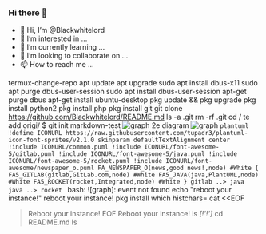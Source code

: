 ### Hi there 👋

<!--
**Blackwhitelord/Blackwhitelord** is a ✨ _special_ ✨ repository because its `README.md` (this file) appears on your GitHub profile.

Here are some ideas to get you started:

- 🔭 I’m currently working on ...
- 🌱 I’m currently learning ...
- 👯 I’m looking to collaborate on ...
- 🤔 I’m looking for help with ...
- 💬 Ask me about ...
- 📫 How to reach me: ...
- 😄 Pronouns: ...
- ⚡ Fun fact: ...
-->
- 👋 Hi, I’m @Blackwhitelord
- 👀 I’m interested in ...
- 🌱 I’m currently learning ...
- 💞️ I’m looking to collaborate on ...
- 📫 How to reach me ...

<!---
Blackwhitelord/Blackwhitelord is a ✨ special ✨ repository because its `README.md` (this file) appears on your GitHub profile.
You can click the Preview link to take a look at your changes.
--->
termux-change-repo
apt update
apt upgrade
sudo apt install dbus-x11
sudo apt purge dbus-user-session
sudo apt install dbus-user-session
apt-get purge dbus
apt-get install ubuntu-desktop
pkg update && pkg upgrade
pkg install python2
pkg install php
pkg install git
git clone https://github.com/Blackwhitelord/README.md
ls -a
.git
rm -rf .git
cd /
te add origi/ $ git init
markdown-test ![graph](https://git.lumc.nl/crldewijs/markdown-test/-/jobs/artifacts/main/raw/html/dot_inline_dotgraph_1.png?job=deploy) 2e diagram ![graph](./jobs/artifacts/main/raw/html/dot_inline_dotgraph_1.png?job=deploy) ```plantuml !define ICONURL https://raw.githubusercontent.com/tupadr3/plantuml-icon-font-sprites/v2.1.0 skinparam defaultTextAlignment center !include ICONURL/common.puml !include ICONURL/font-awesome-5/gitlab.puml !include ICONURL/font-awesome-5/java.puml !include ICONURL/font-awesome-5/rocket.puml !include ICONURL/font-awesome/newspaper_o.puml FA_NEWSPAPER_O(news,good news!,node) #White { FA5_GITLAB(gitlab,GitLab.com,node) #White FA5_JAVA(java,PlantUML,node) #White FA5_ROCKET(rocket,Integrated,node) #White } gitlab ..> java java ..> rocket ```
bash: ![graph]: event not found
echo "reboot your instance!"
reboot your instance!
pkg install which
histchars=
cat <<EOF
> Reboot your instance!
> EOF
Reboot your instance!
ls *[\!'!']*
cd README.md
ls
